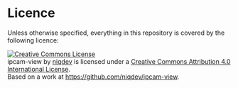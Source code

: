 # Licence

Unless otherwise specified, everything in this repository is covered by the following licence:

<a rel="license" href="http://creativecommons.org/licenses/by/4.0/"><img alt="Creative Commons License" style="border-width:0" src="https://i.creativecommons.org/l/by/4.0/88x31.png" /></a><br /><span xmlns:dct="http://purl.org/dc/terms/" property="dct:title">ipcam-view</span> by <a xmlns:cc="http://creativecommons.org/ns#" href="https://github.com/niqdev/ipcam-view" property="cc:attributionName" rel="cc:attributionURL">niqdev</a> is licensed under a <a rel="license" href="http://creativecommons.org/licenses/by/4.0/">Creative Commons Attribution 4.0 International License</a>.<br />Based on a work at <a xmlns:dct="http://purl.org/dc/terms/" href="https://github.com/niqdev/ipcam-view" rel="dct:source">https://github.com/niqdev/ipcam-view</a>.